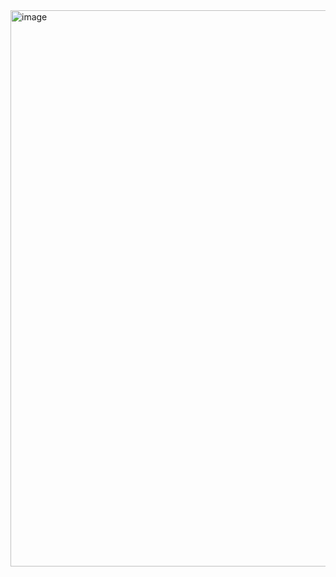 <img width="890" alt="image" src="https://user-images.githubusercontent.com/37383368/227088583-01db3631-5a0f-4436-9a36-f7e9a44ee52b.png">
